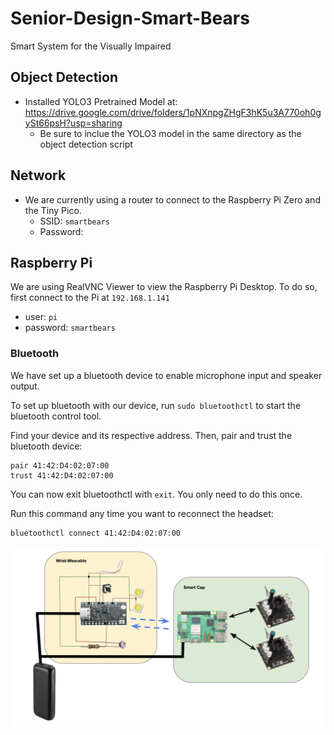 # Senior-Design-Smart-Bears
Smart System for the Visually Impaired

## Object Detection
- Installed YOLO3 Pretrained Model at: https://drive.google.com/drive/folders/1pNXnpgZHgF3hK5u3A770oh0gySt66psH?usp=sharing
  - Be sure to inclue the YOLO3 model in the same directory as the object detection script

## Network
- We are currently using a router to connect to the Raspberry Pi Zero and the Tiny Pico.
  - SSID: `smartbears`
  - Password: ` `

## Raspberry Pi

We are using RealVNC Viewer to view the Raspberry Pi Desktop. To do so, first connect to the Pi at `192.168.1.141`
- user: `pi`
- password: `smartbears`


### Bluetooth

We have set up a bluetooth device to enable microphone input and speaker output.

To set up bluetooth with our device, run `sudo bluetoothctl` to start the bluetooth control tool.

Find your device and its respective address. Then, pair and trust the bluetooth device:

```
pair 41:42:D4:02:07:00
trust 41:42:D4:02:07:00
```

You can now exit bluetoothctl with `exit`. You only need to do this once.

Run this command any time you want to reconnect the headset:
```
bluetoothctl connect 41:42:D4:02:07:00
```

![Smart System Diagram](./Smart_System_Diagram.png)

